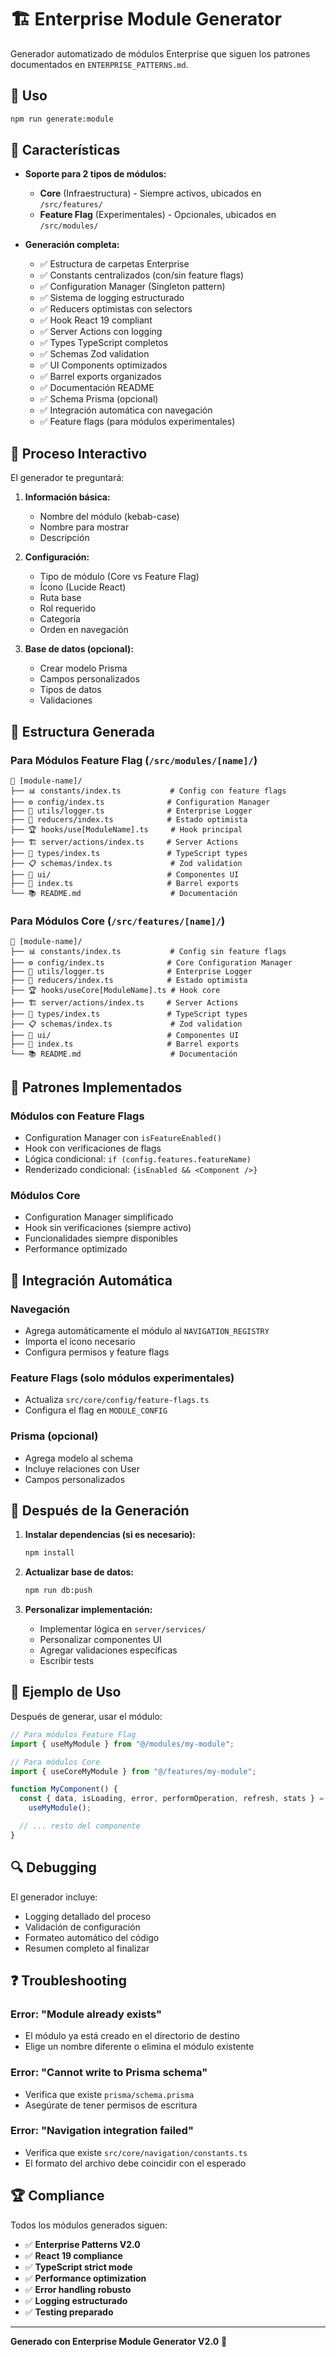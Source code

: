# 🏗️ Enterprise Module Generator

Generador automatizado de módulos Enterprise que siguen los patrones documentados en `ENTERPRISE_PATTERNS.md`.

## 🚀 Uso

```bash
npm run generate:module
```

## 🎯 Características

- **Soporte para 2 tipos de módulos:**

  - **Core** (Infraestructura) - Siempre activos, ubicados en `/src/features/`
  - **Feature Flag** (Experimentales) - Opcionales, ubicados en `/src/modules/`

- **Generación completa:**
  - ✅ Estructura de carpetas Enterprise
  - ✅ Constants centralizados (con/sin feature flags)
  - ✅ Configuration Manager (Singleton pattern)
  - ✅ Sistema de logging estructurado
  - ✅ Reducers optimistas con selectors
  - ✅ Hook React 19 compliant
  - ✅ Server Actions con logging
  - ✅ Types TypeScript completos
  - ✅ Schemas Zod validation
  - ✅ UI Components optimizados
  - ✅ Barrel exports organizados
  - ✅ Documentación README
  - ✅ Schema Prisma (opcional)
  - ✅ Integración automática con navegación
  - ✅ Feature flags (para módulos experimentales)

## 🎪 Proceso Interactivo

El generador te preguntará:

1. **Información básica:**

   - Nombre del módulo (kebab-case)
   - Nombre para mostrar
   - Descripción

2. **Configuración:**

   - Tipo de módulo (Core vs Feature Flag)
   - Ícono (Lucide React)
   - Ruta base
   - Rol requerido
   - Categoría
   - Orden en navegación

3. **Base de datos (opcional):**
   - Crear modelo Prisma
   - Campos personalizados
   - Tipos de datos
   - Validaciones

## 📂 Estructura Generada

### Para Módulos Feature Flag (`/src/modules/[name]/`)

```
📁 [module-name]/
├── 📊 constants/index.ts           # Config con feature flags
├── ⚙️ config/index.ts              # Configuration Manager
├── 📝 utils/logger.ts              # Enterprise Logger
├── 🎯 reducers/index.ts            # Estado optimista
├── 🏆 hooks/use[ModuleName].ts     # Hook principal
├── 🏗️ server/actions/index.ts     # Server Actions
├── 📝 types/index.ts               # TypeScript types
├── 📋 schemas/index.ts             # Zod validation
├── 🧩 ui/                          # Componentes UI
├── 📄 index.ts                     # Barrel exports
└── 📚 README.md                    # Documentación
```

### Para Módulos Core (`/src/features/[name]/`)

```
📁 [module-name]/
├── 📊 constants/index.ts           # Config sin feature flags
├── ⚙️ config/index.ts              # Core Configuration Manager
├── 📝 utils/logger.ts              # Enterprise Logger
├── 🎯 reducers/index.ts            # Estado optimista
├── 🏆 hooks/useCore[ModuleName].ts # Hook core
├── 🏗️ server/actions/index.ts     # Server Actions
├── 📝 types/index.ts               # TypeScript types
├── 📋 schemas/index.ts             # Zod validation
├── 🧩 ui/                          # Componentes UI
├── 📄 index.ts                     # Barrel exports
└── 📚 README.md                    # Documentación
```

## 🔧 Patrones Implementados

### Módulos con Feature Flags

- Configuration Manager con `isFeatureEnabled()`
- Hook con verificaciones de flags
- Lógica condicional: `if (config.features.featureName)`
- Renderizado condicional: `{isEnabled && <Component />}`

### Módulos Core

- Configuration Manager simplificado
- Hook sin verificaciones (siempre activo)
- Funcionalidades siempre disponibles
- Performance optimizado

## 🎯 Integración Automática

### Navegación

- Agrega automáticamente el módulo al `NAVIGATION_REGISTRY`
- Importa el ícono necesario
- Configura permisos y feature flags

### Feature Flags (solo módulos experimentales)

- Actualiza `src/core/config/feature-flags.ts`
- Configura el flag en `MODULE_CONFIG`

### Prisma (opcional)

- Agrega modelo al schema
- Incluye relaciones con User
- Campos personalizados

## 🚀 Después de la Generación

1. **Instalar dependencias (si es necesario):**

   ```bash
   npm install
   ```

2. **Actualizar base de datos:**

   ```bash
   npm run db:push
   ```

3. **Personalizar implementación:**
   - Implementar lógica en `server/services/`
   - Personalizar componentes UI
   - Agregar validaciones específicas
   - Escribir tests

## 🎨 Ejemplo de Uso

Después de generar, usar el módulo:

```typescript
// Para módulos Feature Flag
import { useMyModule } from "@/modules/my-module";

// Para módulos Core
import { useCoreMyModule } from "@/features/my-module";

function MyComponent() {
  const { data, isLoading, error, performOperation, refresh, stats } =
    useMyModule();

  // ... resto del componente
}
```

## 🔍 Debugging

El generador incluye:

- Logging detallado del proceso
- Validación de configuración
- Formateo automático del código
- Resumen completo al finalizar

## ❓ Troubleshooting

### Error: "Module already exists"

- El módulo ya está creado en el directorio de destino
- Elige un nombre diferente o elimina el módulo existente

### Error: "Cannot write to Prisma schema"

- Verifica que existe `prisma/schema.prisma`
- Asegúrate de tener permisos de escritura

### Error: "Navigation integration failed"

- Verifica que existe `src/core/navigation/constants.ts`
- El formato del archivo debe coincidir con el esperado

## 🏆 Compliance

Todos los módulos generados siguen:

- ✅ **Enterprise Patterns V2.0**
- ✅ **React 19 compliance**
- ✅ **TypeScript strict mode**
- ✅ **Performance optimization**
- ✅ **Error handling robusto**
- ✅ **Logging estructurado**
- ✅ **Testing preparado**

---

**Generado con Enterprise Module Generator V2.0** 🚀
